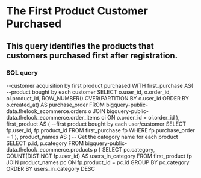 # The First Product Customer Purchased

## This query identifies the products that customers purchased first after registration.

### SQL query

--customer acquisition by first product purchased
WITH first_purchase AS(
   --product bought by each customer
   SELECT
    o.user_id,
    o.order_id,
    oi.product_id,
    ROW_NUMBER() OVER(PARTITION BY o.user_id ORDER BY o.created_at) AS purchase_order
FROM
   bigquery-public-data.thelook_ecommerce.orders o
JOIN 
    bigquery-public-data.thelook_ecommerce.order_items oi
  ON o.order_id = oi.order_id
 ),
first_product AS (
  --first product bought by each user/customer
  SELECT 
    fp.user_id,
    fp.product_id
  FROM 
    first_purchase fp
  WHERE 
    fp.purchase_order = 1
),
product_names AS (
  -- Get the category name for each product
  SELECT 
    p.id,
    p.category
  FROM 
    bigquery-public-data.thelook_ecommerce.products p
)
SELECT
  pc.category,
  COUNT(DISTINCT fp.user_id) AS users_in_category
FROM
  first_product fp
JOIN 
  product_names pc
ON 
  fp.product_id = pc.id
GROUP BY 
  pc.category
ORDER BY 
  users_in_category DESC
